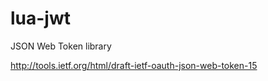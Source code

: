 lua-jwt
=======

JSON Web Token library

http://tools.ietf.org/html/draft-ietf-oauth-json-web-token-15
